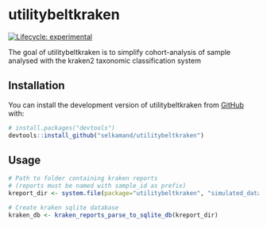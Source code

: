 
<!-- README.md is generated from README.Rmd. Please edit that file -->

# utilitybeltkraken

<!-- badges: start -->

[![Lifecycle:
experimental](https://img.shields.io/badge/lifecycle-experimental-orange.svg)](https://lifecycle.r-lib.org/articles/stages.html#experimental)
<!-- badges: end -->

The goal of utilitybeltkraken is to simplify cohort-analysis of sample
analysed with the kraken2 taxonomic classification system

## Installation

You can install the development version of utilitybeltkraken from
[GitHub](https://github.com/) with:

``` r
# install.packages("devtools")
devtools::install_github("selkamand/utilitybeltkraken")
```

## Usage

``` r
# Path to folder containing kraken reports 
# (reports must be named with sample_id as prefix)
kreport_dir <- system.file(package="utilitybeltkraken", "simulated_data/simulated_kraken_reports_inc_zero_counts/")

# Create kraken sqlite database
kraken_db <- kraken_reports_parse_to_sqlite_db(kreport_dir)
```
